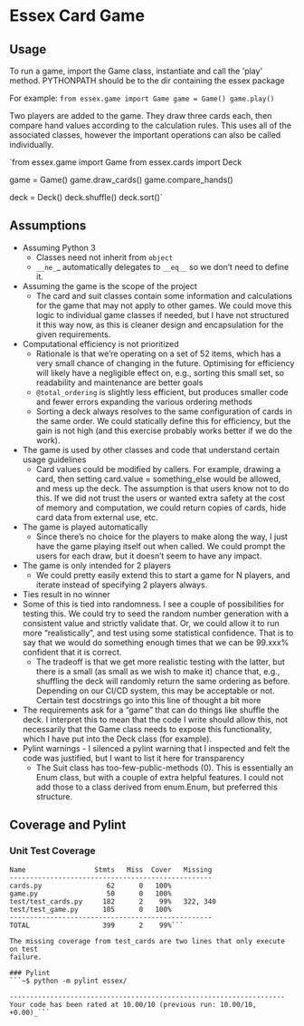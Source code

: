# Essex Card Game

## Usage
To run a game, import the Game class, instantiate and call the 'play' method.
PYTHONPATH should be to the dir containing the essex package

For example:
`from essex.game import Game
game = Game()
game.play()`

Two players are added to the game. They draw three cards each, then compare
hand values according to the calculation rules. This uses all of the associated
classes, however the important operations can also be called individually.

`from essex.game import Game
from essex.cards import Deck

game = Game()
game.draw_cards()
game.compare_hands()

deck = Deck()
deck.shuffle()
deck.sort()`

## Assumptions

- Assuming Python 3
  - Classes need not inherit from `object`
  - `__ne_`_ automatically delegates to `__eq__` so we don’t need to define it.
- Assuming the game is the scope of the project
  - The card and suit classes contain some information and calculations for
     the game that may not apply to other games. We could move this logic to
     individual game classes if needed, but I have not structured it this way
     now, as this is cleaner design and encapsulation for the given
     requirements.
- Computational efficiency is not prioritized
  - Rationale is that we’re operating on a set of 52 items, which has a very
     small chance of changing in the future. Optimising for efficiency will
     likely have a negligible effect on, e.g., sorting this small set, so
     readability and maintenance are better goals
  - `@total_ordering` is slightly less efficient, but produces smaller code and
     fewer errors expanding the various ordering methods
  - Sorting a deck always resolves to the same configuration of cards in the
     same order. We could statically define this for efficiency, but the gain
     is not high (and this exercise probably works better if we do the work).
- The game is used by other classes and code that understand certain usage
  guidelines
  - Card values could be modified by callers. For example, drawing a card,
     then setting card.value = something_else would be allowed, and mess up
     the deck. The assumption is that users know not to do this. If we did not
     trust the users or wanted extra safety at the cost of memory and
     computation, we could return copies of cards, hide card data from external
     use, etc.
- The game is played automatically
  - Since there’s no choice for the players to make along the way, I just have
     the game playing itself out when called. We could prompt the users for each
     draw, but it doesn’t seem to have any impact.
- The game is only intended for 2 players
  - We could pretty easily extend this to start a game for N players, and
     iterate instead of specifying 2 players always.
- Ties result in no winner
- Some of this is tied into randomness. I see a couple of possibilities for
  testing this. We could try to seed the random number generation with a
  consistent value and strictly validate that. Or, we could allow it to run
  more “realistically”, and test using some statistical confidence. That is to
  say that we would do something enough times that we can be 99.xxx% confident
  that it is correct.
  - The tradeoff is that we get more realistic testing with the latter, but
     there is a small (as small as we wish to make it) chance that, e.g.,
     shuffling the deck will randomly return the same ordering as before.
     Depending on our CI/CD system, this may be acceptable or not. Certain test
     docstrings go into this line of thought a bit more
- The requirements ask for a “game” that can do things like shuffle the deck.
  I interpret this to mean that the code I write should allow this, not
  necessarily that the Game class needs to expose this functionality, which I
  have put into the Deck class (for example).
- Pylint warnings - I silenced a pylint warning that I inspected and felt
  the code was justified, but I want to list it here for transparency
  - The Suit class has too-few-public-methods (0). This is essentially an Enum
     class, but with a couple of extra helpful features. I could not add those
     to a class derived from enum.Enum, but preferred this structure.

## Coverage and Pylint

### Unit Test Coverage
```Coverage report:
Name                 Stmts   Miss  Cover   Missing
--------------------------------------------------
cards.py                62      0   100%
game.py                 50      0   100%
test/test_cards.py     182      2    99%   322, 340
test/test_game.py      105      0   100%
--------------------------------------------------
TOTAL                  399      2    99%```

The missing coverage from test_cards are two lines that only execute on test
failure.

### Pylint
```~$ python -m pylint essex/

--------------------------------------------------------------------
Your code has been rated at 10.00/10 (previous run: 10.00/10, +0.00)_```

